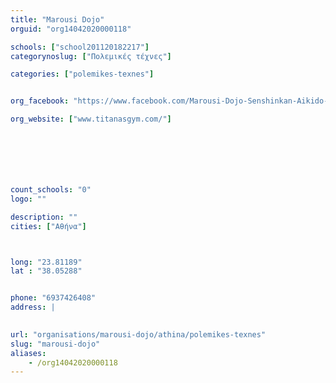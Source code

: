 ```yaml
---
title: "Marousi Dojo"
orguid: "org14042020000118"

schools: ["school201120182217"]
categorynoslug: ["Πολεμικές τέχνες"]

categories: ["polemikes-texnes"]


org_facebook: "https://www.facebook.com/Marousi-Dojo-Senshinkan-Aikido-721088017997556/"

org_website: ["www.titanasgym.com/"]







count_schools: "0"
logo: ""

description: ""
cities: ["Αθήνα"]



long: "23.81189"
lat : "38.05288"


phone: "6937426408"
address: |
    

url: "organisations/marousi-dojo/athina/polemikes-texnes"
slug: "marousi-dojo"
aliases:
    - /org14042020000118
---
```



